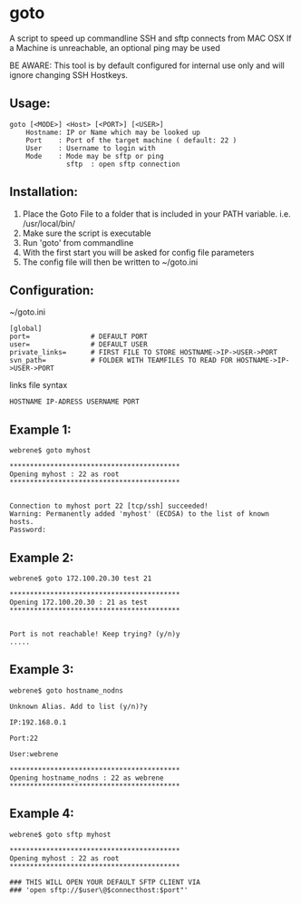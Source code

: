 # goto
A script to speed up commandline SSH and sftp connects from MAC OSX
If a Machine is unreachable, an optional ping may be used

BE AWARE: This tool is by default configured for internal use only and will ignore changing SSH Hostkeys. 


Usage:
------

    goto [<MODE>] <Host> [<PORT>] [<USER>]
	    Hostname: IP or Name which may be looked up
		Port    : Port of the target machine ( default: 22 )
		User    : Username to login with
		Mode    : Mode may be sftp or ping
		          sftp  : open sftp connection


Installation:
-------------

1. Place the Goto File to a folder that is included in your PATH variable. i.e. /usr/local/bin/
2. Make sure the script is executable
3. Run 'goto' from commandline
4. With the first start you will be asked for config file parameters
5. The config file will then be written to ~/goto.ini


Configuration:
--------------

~/goto.ini

    [global]
    port=               # DEFAULT PORT
    user=               # DEFAULT USER
    private_links=      # FIRST FILE TO STORE HOSTNAME->IP->USER->PORT
    svn_path=           # FOLDER WITH TEAMFILES TO READ FOR HOSTNAME->IP->USER->PORT

links file syntax

    HOSTNAME IP-ADRESS USERNAME PORT
    
    

Example 1:
----------

    webrene$ goto myhost

    ******************************************
    Opening myhost : 22 as root
    ******************************************


    Connection to myhost port 22 [tcp/ssh] succeeded!
    Warning: Permanently added 'myhost' (ECDSA) to the list of known hosts.
    Password:
    
    
Example 2:
----------

    webrene$ goto 172.100.20.30 test 21

    ******************************************
    Opening 172.100.20.30 : 21 as test
    ******************************************


    Port is not reachable! Keep trying? (y/n)y
    .....
   
   
Example 3:
----------

    webrene$ goto hostname_nodns

    Unknown Alias. Add to list (y/n)?y

    IP:192.168.0.1

    Port:22

    User:webrene 
    
    ******************************************
    Opening hostname_nodns : 22 as webrene
    ******************************************  
   

   
Example 4:
----------

    webrene$ goto sftp myhost

    ******************************************
    Opening myhost : 22 as root
    ******************************************
    
    ### THIS WILL OPEN YOUR DEFAULT SFTP CLIENT VIA
    ### 'open sftp://$user\@$connecthost:$port"'
    
